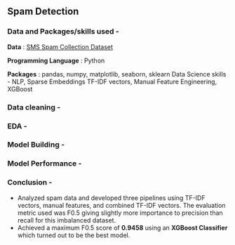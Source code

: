 ## Spam Detection

### Data and Packages/skills used -
**Data** : [SMS Spam Collection Dataset](https://www.kaggle.com/datasets/uciml/sms-spam-collection-dataset)

**Programming Language** : Python

**Packages** : pandas, numpy, matplotlib, seaborn, sklearn
Data Science skills - NLP, Sparse Embeddings TF-IDF vectors, Manual Feature Engineering, XGBoost

### Data cleaning -

### EDA -

### Model Building -

### Model Performance -

### Conclusion - 
* Analyzed spam data and developed three pipelines using TF-IDF vectors, manual features, and combined TF-IDF vectors. The evaluation metric used was
F0.5 giving slightly more importance to precision than recall for this imbalanced dataset.
* Achieved a maximum F0.5 score of **0.9458** using an **XGBoost Classifier** which turned out to be the best model.
